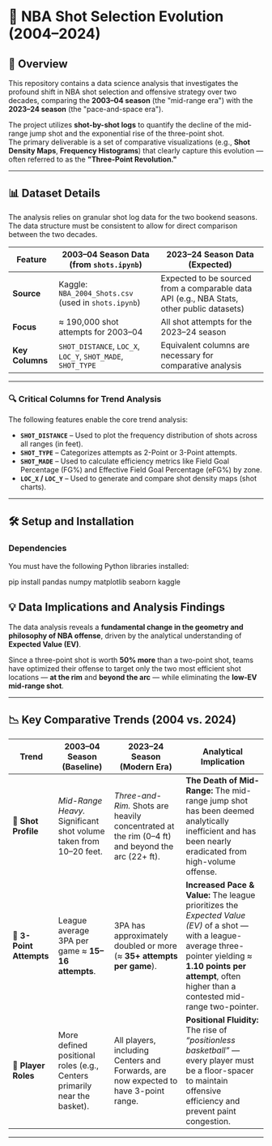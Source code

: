 # 🏀 NBA Shot Selection Evolution (2004–2024)

## 📝 Overview
This repository contains a data science analysis that investigates the profound shift in NBA shot selection and offensive strategy over two decades, comparing the **2003–04 season** (the "mid-range era") with the **2023–24 season** (the "pace-and-space era").

The project utilizes **shot-by-shot logs** to quantify the decline of the mid-range jump shot and the exponential rise of the three-point shot.  
The primary deliverable is a set of comparative visualizations (e.g., **Shot Density Maps**, **Frequency Histograms**) that clearly capture this evolution — often referred to as the **"Three-Point Revolution."**

---

## 📊 Dataset Details

The analysis relies on granular shot log data for the two bookend seasons. The data structure must be consistent to allow for direct comparison between the two decades.

| Feature | 2003–04 Season Data (from `shots.ipynb`) | 2023–24 Season Data (Expected) |
|----------|------------------------------------------|--------------------------------|
| **Source** | Kaggle: `NBA_2004_Shots.csv` (used in `shots.ipynb`) | Expected to be sourced from a comparable data API (e.g., NBA Stats, other public datasets) |
| **Focus** | ≈ 190,000 shot attempts for 2003–04 | All shot attempts for the 2023–24 season |
| **Key Columns** | `SHOT_DISTANCE`, `LOC_X`, `LOC_Y`, `SHOT_MADE`, `SHOT_TYPE` | Equivalent columns are necessary for comparative analysis |

---

### 🔍 Critical Columns for Trend Analysis

The following features enable the core trend analysis:

- **`SHOT_DISTANCE`** – Used to plot the frequency distribution of shots across all ranges (in feet).  
- **`SHOT_TYPE`** – Categorizes attempts as 2-Point or 3-Point attempts.  
- **`SHOT_MADE`** – Used to calculate efficiency metrics like Field Goal Percentage (FG%) and Effective Field Goal Percentage (eFG%) by zone.  
- **`LOC_X` / `LOC_Y`** – Used to generate and compare shot density maps (shot charts).

---

## 🛠️ Setup and Installation

### Dependencies
You must have the following Python libraries installed:

pip install pandas numpy matplotlib seaborn kaggle

## 💡 Data Implications and Analysis Findings

The data analysis reveals a **fundamental change in the geometry and philosophy of NBA offense**, driven by the analytical understanding of **Expected Value (EV)**.

Since a three-point shot is worth **50% more** than a two-point shot, teams have optimized their offense to target only the two most efficient shot locations — **at the rim** and **beyond the arc** — while eliminating the **low-EV mid-range shot**.

---

## 📉 Key Comparative Trends (2004 vs. 2024)

| **Trend** | **2003–04 Season (Baseline)** | **2023–24 Season (Modern Era)** | **Analytical Implication** |
|------------|-------------------------------|----------------------------------|-----------------------------|
| 🏀 **Shot Profile** | *Mid-Range Heavy.* Significant shot volume taken from 10–20 feet. | *Three-and-Rim.* Shots are heavily concentrated at the rim (0–4 ft) and beyond the arc (22+ ft). | **The Death of Mid-Range:** The mid-range jump shot has been deemed analytically inefficient and has been nearly eradicated from high-volume offense. |
| 🎯 **3-Point Attempts** | League average 3PA per game ≈ **15–16 attempts**. | 3PA has approximately doubled or more (≈ **35+ attempts per game**). | **Increased Pace & Value:** The league prioritizes the *Expected Value (EV)* of a shot — with a league-average three-pointer yielding ≈ **1.10 points per attempt**, often higher than a contested mid-range two-pointer. |
| 🔄 **Player Roles** | More defined positional roles (e.g., Centers primarily near the basket). | All players, including Centers and Forwards, are now expected to have 3-point range. | **Positional Fluidity:** The rise of *“positionless basketball”* — every player must be a floor-spacer to maintain offensive efficiency and prevent paint congestion. |

---

